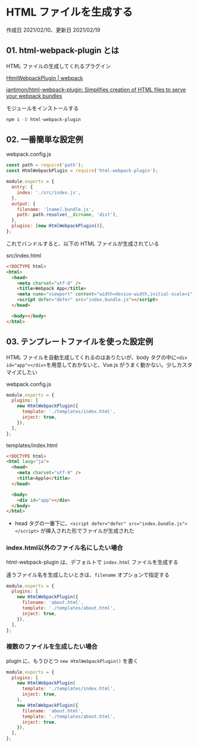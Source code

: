 # HTML ファイルを生成する

作成日 2021/02/10、更新日 2021/02/19

## 01. html-webpack-plugin とは

HTML ファイルの生成してくれるプラグイン

[HtmlWebpackPlugin \| webpack](https://webpack.js.org/plugins/html-webpack-plugin/)

[jantimon/html\-webpack\-plugin: Simplifies creation of HTML files to serve your webpack bundles](https://github.com/jantimon/html-webpack-plugin)

モジュールをインストールする

```bash
npm i -D html-webpack-plugin
```

## 02. 一番簡単な設定例

webpack.config.js

```javascript
const path = require('path');
const HtmlWebpackPlugin = require('html-webpack-plugin');

module.exports = {
  entry: {
    index: './src/index.js',
  },
  output: {
    filename: '[name].bundle.js',
    path: path.resolve(__dirname, 'dist'),
  },
  plugins: [new HtmlWebpackPlugin()],
};
```

これでバンドルすると、以下の HTML ファイルが生成されている

src/index.html

```html
<!DOCTYPE html>
<html>
  <head>
    <meta charset="utf-8" />
    <title>Webpack App</title>
    <meta name="viewport" content="width=device-width,initial-scale=1" />
    <script defer="defer" src="index.bundle.js"></script>
  </head>

  <body></body>
</html>
```

## 03. テンプレートファイルを使った設定例

HTML ファイルを自動生成してくれるのはありたいが、body タグの中に`<div id="app"></div>`を用意しておかないと、Vue.js がうまく動かない。少しカスタマイズしたい

webpack.config.js

```javascript
module.exports = {
  plugins: [
    new HtmlWebpackPlugin({
      template: './templates/index.html',
      inject: true,
    }),
  ],
};
```

templates/index.html

```html
<!DOCTYPE html>
<html lang="ja">
  <head>
    <meta charset="utf-8" />
    <title>Apple</title>
  </head>

  <body>
    <div id="app"></div>
  </body>
</html>
```

- head タグの一番下に、`<script defer="defer" src="index.bundle.js"></script>` が挿入された形でファイルが生成された

### index.html以外のファイル名にしたい場合

html-webpack-plugin は、デフォルトで `index.html` ファイルを生成する

違うファイル名を生成したいときは、`filename` オプションで指定する

```javascript
module.exports = {
  plugins: [
    new HtmlWebpackPlugin({
      filename: 'about.html',
      template: './templates/about.html',
      inject: true,
    }),
  ],
};
```

### 複数のファイルを生成したい場合

plugin に、もうひとつ `new HtmlWebpackPlugin()` を書く

```javascript
module.exports = {
  plugins: [
    new HtmlWebpackPlugin(
      template: './templates/index.html',
      inject: true,
    ),
    new HtmlWebpackPlugin({
      filename: 'about.html',
      template: './templates/about.html',
      inject: true,
    }),
  ],
};
```
